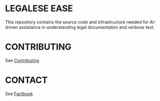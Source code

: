 # LEGALESE EASE

This repository contains the source code and infrastructure needed for AI-driven assistance in understanding legal documentation and verbose text.

# CONTRIBUTING
See [Contributing](Contributing.md)

# CONTACT
See [Factbook](factbook.yaml)
